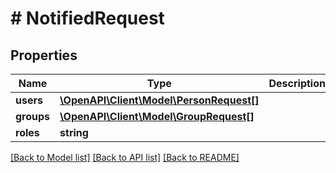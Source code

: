 # # NotifiedRequest

## Properties

Name | Type | Description | Notes
------------ | ------------- | ------------- | -------------
**users** | [**\OpenAPI\Client\Model\PersonRequest[]**](PersonRequest.md) |  | [optional]
**groups** | [**\OpenAPI\Client\Model\GroupRequest[]**](GroupRequest.md) |  | [optional]
**roles** | **string** |  | [optional]

[[Back to Model list]](../../README.md#models) [[Back to API list]](../../README.md#endpoints) [[Back to README]](../../README.md)
